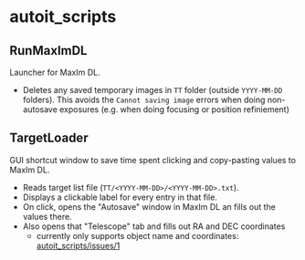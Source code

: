 # autoit_scripts

## RunMaxImDL

Launcher for MaxIm DL.

 * Deletes any saved temporary images in `TT` folder (outside `YYYY-MM-DD` folders). This avoids the `Cannot saving image`
   errors when doing non-autosave exposures (e.g. when doing focusing or position refiniement)
   
## TargetLoader
 
GUI shortcut window to save time spent clicking and copy-pasting values to MaxIm DL.

 * Reads target list file (`TT/<YYYY-MM-DD>/<YYYY-MM-DD>.txt`).
 * Displays a clickable label for every entry in that file.
 * On click, opens the "Autosave" window in MaxIm DL an fills out the values there.
 * Also opens that "Telescope" tab and fills out RA and DEC coordinates
   * currently only supports object name and coordinates: [autoit_scripts/issues/1](https://github.com/astrohr/autoit_scripts/issues/1)

